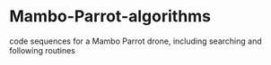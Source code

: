 # Mambo-Parrot-algorithms
code sequences for a Mambo Parrot drone, including searching and following routines
